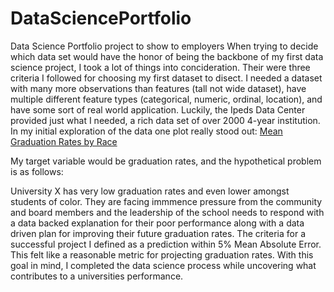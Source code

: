 # DataSciencePortfolio
Data Science Portfolio project to show to employers
When trying to decide which data set would have the honor of being the backbone of my first data science project, I took a lot of things into concideration. 
Their were three criteria I followed for choosing my first dataset to disect. I needed a dataset with many more observations than features (tall not wide dataset),
have multiple different feature types (categorical, numeric, ordinal, location), and have some sort of real world application. Luckily, the Ipeds Data Center provided
just what I needed, a rich data set of over 2000 4-year institution. In my initial exploration of the data one plot really stood out: 
[Mean Graduation Rates by Race]("") 


My target variable would be graduation rates, and the hypothetical problem is as follows:

University X has very low graduation rates and even lower amongst students of color. They are facing immmence pressure from the community and board members and 
the leadership of the school needs to respond with a data backed explanation for their poor performance along with a data driven plan for improving their future 
graduation rates. The criteria for a successful project I defined as a prediction within 5% Mean Absolute Error. This felt like a reasonable metric for projecting 
graduation rates. With this goal in mind, I completed the data science process while uncovering what contributes to a universities performance.

